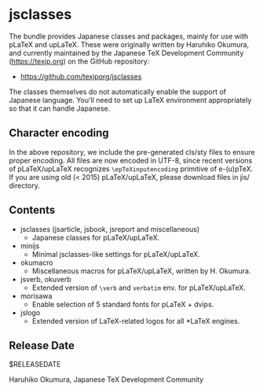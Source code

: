 # jsclasses

The bundle provides Japanese classes and packages, mainly for use with
pLaTeX and upLaTeX. These were originally written by Haruhiko Okumura,
and currently maintained by the Japanese TeX Development Community
(https://texjp.org) on the GitHub repository:

- https://github.com/texjporg/jsclasses

The classes themselves do not automatically enable the support of
Japanese language. You'll need to set up LaTeX environment appropriately
so that it can handle Japanese.

## Character encoding

In the above repository, we include the pre-generated cls/sty files to
ensure proper encoding. All files are now encoded in UTF-8, since
recent versions of pLaTeX/upLaTeX recognizes `\epTeXinputencoding`
primitive of e-(u)pTeX. If you are using old (< 2015) pLaTeX/upLaTeX,
please download files in jis/ directory.

## Contents

- jsclasses (jsarticle, jsbook, jsreport and miscellaneous)
    - Japanese classes for pLaTeX/upLaTeX.
- minijs
    - Minimal jsclasses-like settings for pLaTeX/upLaTeX.
- okumacro
    - Miscellaneous macros for pLaTeX/upLaTeX, written by H. Okumura.
- jsverb, okuverb
    - Extended version of `\verb` and `verbatim` env. for pLaTeX/upLaTeX.
- morisawa
    - Enable selection of 5 standard fonts for pLaTeX + dvips.
- jslogo
    - Extended version of LaTeX-related logos for all *LaTeX engines.

## Release Date

$RELEASEDATE

Haruhiko Okumura,
Japanese TeX Development Community

